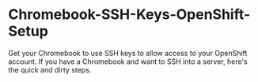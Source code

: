 # Chromebook-SSH-Keys-OpenShift-Setup
Get your Chromebook to use SSH keys to allow access to your OpenShift account.  If you have a Chromebook and want to SSH into a server, here's the quick and dirty steps.
